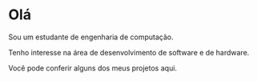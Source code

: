 # Olá

Sou um estudante de engenharia de computação.

Tenho interesse na área de desenvolvimento de software e de hardware.

Você pode conferir alguns dos meus projetos aqui.
